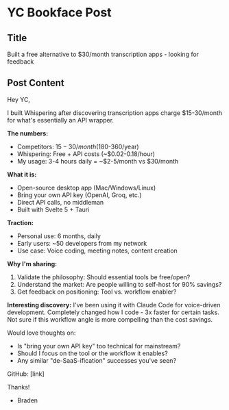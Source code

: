 # YC Bookface Post

## Title
Built a free alternative to $30/month transcription apps - looking for feedback

## Post Content

Hey YC,

I built Whispering after discovering transcription apps charge $15-30/month for what's essentially an API wrapper. 

**The numbers:**
- Competitors: $15-30/month ($180-360/year)
- Whispering: Free + API costs (~$0.02-0.18/hour)
- My usage: 3-4 hours daily = ~$2-5/month vs $30/month

**What it is:**
- Open-source desktop app (Mac/Windows/Linux)
- Bring your own API key (OpenAI, Groq, etc.)
- Direct API calls, no middleman
- Built with Svelte 5 + Tauri

**Traction:**
- Personal use: 6 months, daily
- Early users: ~50 developers from my network
- Use case: Voice coding, meeting notes, content creation

**Why I'm sharing:**
1. Validate the philosophy: Should essential tools be free/open?
2. Understand the market: Are people willing to self-host for 90% savings?
3. Get feedback on positioning: Tool vs. workflow enabler?

**Interesting discovery:**
I've been using it with Claude Code for voice-driven development. Completely changed how I code - 3x faster for certain tasks. Not sure if this workflow angle is more compelling than the cost savings.

Would love thoughts on:
- Is "bring your own API key" too technical for mainstream?
- Should I focus on the tool or the workflow it enables?
- Any similar "de-SaaS-ification" successes you've seen?

GitHub: [link]

Thanks!
- Braden